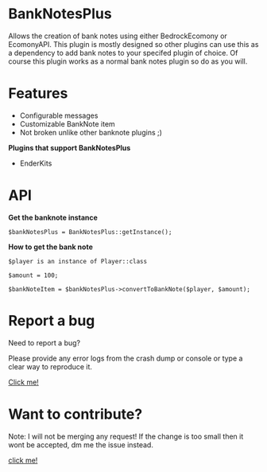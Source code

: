 # BankNotesPlus
Allows the creation of bank notes using either BedrockEcomony or EcomonyAPI. This plugin is mostly designed so other plugins can use this as a dependency to add bank notes to your specifed plugin of choice.
Of course this plugin works as a normal bank notes plugin so do as you will. 

# Features
- Configurable messages
- Customizable BankNote item
- Not broken unlike other banknote plugins ;)

**Plugins that support BankNotesPlus**

- EnderKits

# API
**Get the banknote instance**
```
$bankNotesPlus = BankNotesPlus::getInstance();
```
**How to get the bank note**
```
$player is an instance of Player::class

$amount = 100;

$bankNoteItem = $bankNotesPlus->convertToBankNote($player, $amount);
```
# Report a bug

Need to report a bug?

Please provide any error logs from the crash dump or console or type a clear way to reproduce it.

[Click me!](https://github.com/Terpz710/AntiAltAccounts/issues/new)

# Want to contribute?

Note: I will not be merging any request! If the change is too small then it wont be accepted, dm me the issue instead.

[click me!](https://github.com/Terpz710/AntiAltAccounts/pulls)
